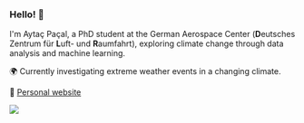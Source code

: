 ### Hello! 👋

I'm Aytaç Paçal, a PhD student at the German Aerospace Center (**D**eutsches Zentrum für **L**uft- und **R**aumfahrt), exploring climate change through data analysis and machine learning.

🌍 Currently investigating extreme weather events in a changing climate.

🔗 [Personal website](https://aytacpacal.github.io/)

![](https://komarev.com/ghpvc/?username=aytacpacal)
